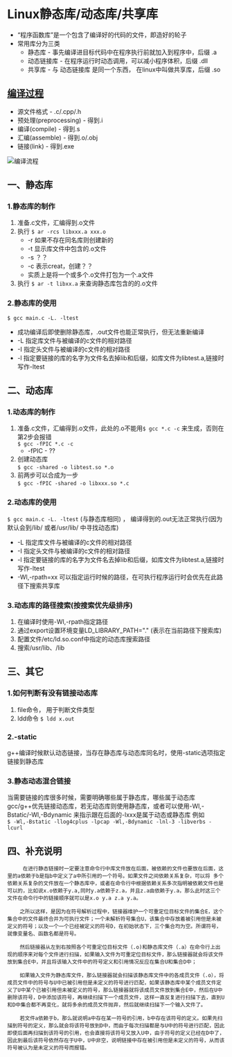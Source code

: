 # Linux静态库/动态库/共享库

* “程序函数库”是一个包含了编译好的代码的文件，即造好的轮子
* 常用库分为三类
    * 静态库 - 事先编译进目标代码中在程序执行前就加入到程序中，后缀 .a
    * 动态链接库 - 在程序运行时动态调用，可以减小程序体积，后缀 .dll
    * 共享库 - 与 动态链接库 是同一个东西， 在linux中叫做共享库，后缀 .so 
## [编译过程](https://www.cnblogs.com/ericling/articles/11736681.html)  

* 源文件格式 - .c/.cpp/.h
* 预处理(preprocessing) - 得到.i
* 编译(compile) - 得到.s
* 汇编(assemble) - 得到.o/.obj
* 链接(link) - 得到.exe  

![编译流程](/home/lhy/Desktop/c++_library/s_vehicle.png)


## 一、静态库

### 1.静态库的制作  
1. 准备.c文件，汇编得到.o文件
2. 执行
`$ ar -rcs libxxx.a xxx.o`  
    * -r 如果不存在同名库则创建新的
    * -t 显示库文件中包含的.o文件
    * -s ？？
    * -c 表示creat，创建？？
    * 实质上是将一个或多个.o文件打包为一个.a文件
3. 执行
`$ ar -t libxx.a` 来查询静态库包含的的.o文件    
### 2.静态库的使用
`$ gcc main.c -L. -ltest`  
* 成功编译后即使删除静态库，.out文件也能正常执行，但无法重新编译
* -L 指定库文件与被编译的c文件的相对路径
* -I 指定头文件与被编译的c文件的相对路径
* -l 指定要链接的库的名字为文件名去掉lib和后缀，如库文件为libtest.a,链接时写作-ltest

## 二、动态库

### 1.动态库的制作
1. 准备.c文件，汇编得到.o文件，此处的.o不能用`$ gcc *.c -c` 来生成，否则在第2步会报错  
`$ gcc -fPIC *.c -c`
    * -fPIC - ??
2. 创建动态库  
`$ gcc -shared -o libtest.so *.o`
3. 前两步可以合成为一步  
    `$ gcc -fPIC -shared -o libxxx.so *.c`  

### 2.动态库的使用
`$ gcc main.c -L. -ltest` (与静态库相同) ， 编译得到的.out无法正常执行(因为默认会到/lib/ 或者/usr/lib/ 中寻找动态库)  
* -L 指定库文件与被编译的c文件的相对路径
* -I 指定头文件与被编译的c文件的相对路径
* -l 指定要链接的库的名字为文件名去掉lib和后缀，如库文件为libtest.a,链接时写作-ltest
* -Wl,-rpath=xx 可以指定运行时候的路径，在可执行程序运行时会优先在此路径下搜索共享库

### 3.动态库的路径搜索(按搜索优先级排序) 
1. 在编译时使用-Wl,-rpath指定路径   
2. 通过export设置环境变量LD_LIBRARY_PATH="." (表示在当前路径下搜索库)
3. 配置文件/etc/ld.so.conf中指定的动态库搜索路径
4. 搜索/usr/lib、/lib

## 三、其它
### 1.如何判断有没有链接动态库
1. file命令， 用于判断文件类型
2. ldd命令 `$ ldd x.out`

### 2.-static
g++编译时候默认动态链接，当存在静态库与动态库同名时，使用-static选项指定链接到静态库

### 3.静态动态混合链接
当需要链接的库很多时候，需要明确哪些属于静态库，哪些属于动态库  
gcc/g++优先链接动态库，若无动态库则使用静态库，或者可以使用-Wl,-Bstatic/-Wl,-Bdynamic 来指示跟在后面的-lxxx是属于动态或静态库
例如  
`$ -Wl,-Bstatic -llog4cplus -lpcap -Wl,-Bdynamic -lnl-3 -libverbs -lcurl 
`

## 四、补充说明
         在进行静态链接时一定要注意命令行中库文件放在后面，被依赖的文件也要放在后面，这里的a依赖于b是指b中定义了a中所引用的一个符号。如果文件之间依赖关系复杂，可以将 多个依赖关系复杂的文件放在一个静态库中，或者在命令行中根据依赖关系多次指明被依赖文件也是可以的，比如说x.o依赖于y.a,同时y.a依赖于z.a，并且z.a由依赖于y.a，那么此时这三个文件在命令行中的链接顺序就可以是x.o y.a z.a y.a。

        之所以这样，是因为在符号解析过程中，链接器维护一个可重定位目标文件的集合E，这个集合中的文件最终合并为可执行文件；一个未解析符号集合U，该集合中存放着被引用但是未被定义的符号；以及一个一个已经被定义的符号D，在初始状态下，三个集合均为空。所谓符号，就像变量名、函数名都是符号。

        然后链接器从左到右按照各个可重定位目标文件（.o)和静态库文件（.a）在命令行上出现的顺序来对每个文件进行扫描，如果输入文件为可重定位目标文件，那么链接器就会将该文件放到集合E中，并且将该输入文件中的符号定义和引用情况反应在集合U和集合D中；

        如果输入文件为静态库文件，那么链接器就会扫描该静态库文件中的各成员文件（.o），将成员文件中的符号与U中已被引用但是未定义的符号进行匹配，如果该静态库中某个成员文件定义了U中某个已被引用但未被定义的符号，那么链接器就将该成员文件放到集合E中，然后在U中删除该符号，D中添加该符号，再继续扫描下一个成员文件，这样一直反复进行扫描下去，直到U和D中集合都不再变化，就将多余的成员文件抛弃，然后就继续扫描下一个输入文件了。

        若文件a依赖于b，那么就说明a中存在某一符号的引用，b中存在该符号的定义。如果先扫描到符号的定义，那么就会将该符号放到D中，而由于每次扫描都是与U中的符号进行匹配，因此即使后面再扫描到该符号的引用，也会直接将该符号又放入U中，由于符号的定义已经在D中了，因此到最后该符号依然存在于U中，U中非空，说明链接中存在被引用但是未定义的符号，从而该符号被认为是未定义的符号而报错。
